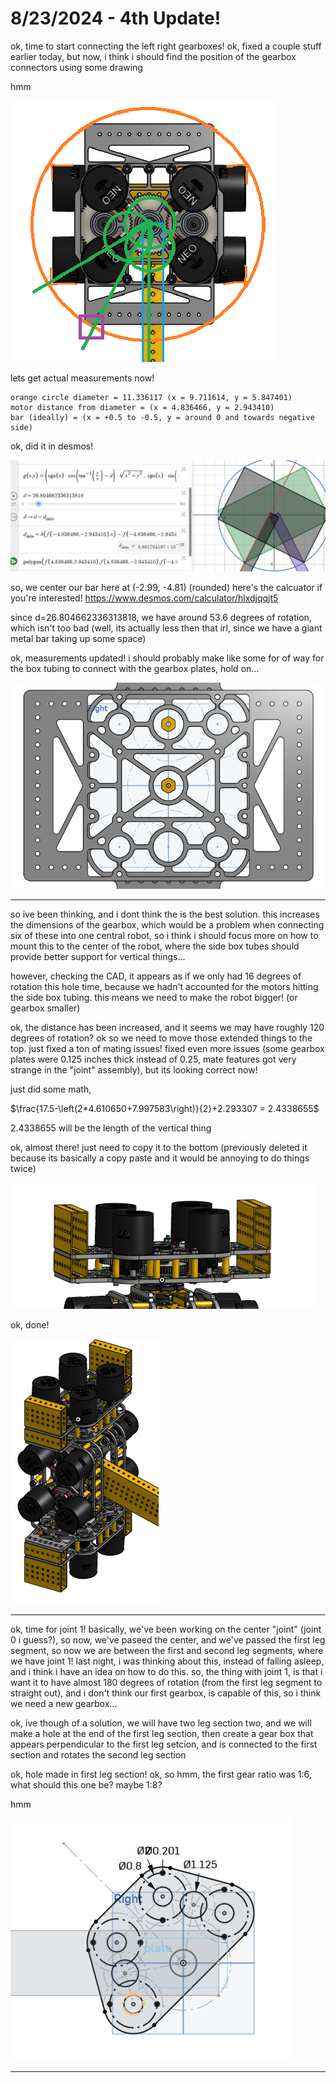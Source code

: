 # 8/23/2024 - 4th Update!

ok, time to start connecting the left right gearboxes! ok, fixed a couple stuff earlier today, but now, i think i should find the position of the gearbox connectors using some drawing

hmm

![hmm](</updatelogs/images/082024/08232024 - 1.png>)

lets get actual measurements now! 

```
orange circle diameter = 11.336117 (x = 9.711614, y = 5.847401)
motor distance from diameter = (x = 4.836466, y = 2.943410)
bar (ideally) = (x = +0.5 to -0.5, y = around 0 and towards negative side)
```

ok, did it in desmos!

![yay](</updatelogs/images/082024/08232024 - 2.png>)

so, we center our bar here at (-2.99, -4.81) (rounded) here's the calcuator if you're interested! https://www.desmos.com/calculator/hlxdjqqjt5

since d=26.804662336313818, we have around 53.6 degrees of rotation, which isn't too bad (well, its actually less then that irl, since we have a giant metal bar taking up some space)

ok, measurements updated! i should probably make like some for of way for the box tubing to connect with the gearbox plates, hold on...

![yay](</updatelogs/images/082024/08232024 - 3.png>)

---

so ive been thinking, and i dont think the is the best solution. this increases the dimensions of the gearbox, which would be a problem when connecting six of these into one central robot, so i think i should focus more on how to mount this to the center of the robot, where the side box tubes should provide better support for vertical things...

however, checking the CAD, it appears as if we only had 16 degrees of rotation this hole time, because we hadn't accounted for the motors hitting the side box tubing. this means we need to make the robot bigger! (or gearbox smaller)

ok, the distance has been increased, and it seems we may have roughly 120 degrees of rotation? ok so we need to move those extended things to the top. just fixed a ton of mating issues! fixed even more issues (some gearbox plates were 0.125 inches thick instead of 0.25, mate features got very strange in the "joint" assembly), but its looking correct now!

just did some math, 

$\frac{17.5-\left(2*4.610650+7.997583\right)}{2}+2.293307 = 2.4338655$

2.4338655 will be the length of the vertical thing

ok, almost there! just need to copy it to the bottom (previously deleted it because its basically a copy paste and it would be annoying to do things twice)

![yay](</updatelogs/images/082024/08232024 - 4.png>)

ok, done!

![yay](</updatelogs/images/082024/08232024 - 5.png>)

---

ok, time for joint 1! basically, we've been working on the center "joint" (joint 0 i guess?), so now, we've paseed the center, and we've passed the first leg segment, so now we are between the first and second leg segments, where we have joint 1! last night, i was thinking about this, instead of falling asleep, and i think i have an idea on how to do this. so, the thing with joint 1, is that i want it to have almost 180 degrees of rotation (from the first leg segment to straight out), and i don't think our first gearbox, is capable of this, so i think we need a new gearbox...

ok, ive though of a solution, we will have two leg section two, and we will make a hole at the end of the first leg section, then create a gear box that appears perpendicular to the first leg setcion, and is connected to the first section and rotates the second leg section

ok, hole made in first leg section! ok, so hmm, the first gear ratio was 1:6, what should this one be? maybe 1:8?

hmm

![hmm](</updatelogs/images/082024/08232024 - 6.png>)

---

